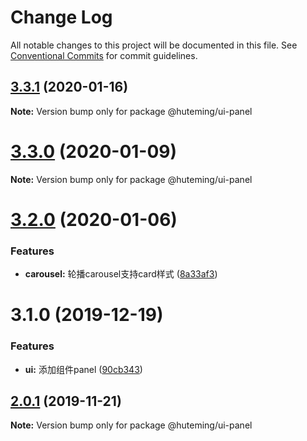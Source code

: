 # Change Log

All notable changes to this project will be documented in this file.
See [Conventional Commits](https://conventionalcommits.org) for commit guidelines.

## [3.3.1](https://github.com/huteming/huteming-ui/compare/v3.3.0...v3.3.1) (2020-01-16)

**Note:** Version bump only for package @huteming/ui-panel





# [3.3.0](https://github.com/huteming/huteming-ui/compare/v3.2.0...v3.3.0) (2020-01-09)

**Note:** Version bump only for package @huteming/ui-panel





# [3.2.0](https://github.com/huteming/huteming-ui/compare/v3.1.0...v3.2.0) (2020-01-06)


### Features

* **carousel:** 轮播carousel支持card样式 ([8a33af3](https://github.com/huteming/huteming-ui/commit/8a33af3bc5f8c12dbd490caf3c489fee810505be))





# 3.1.0 (2019-12-19)


### Features

* **ui:** 添加组件panel ([90cb343](https://github.com/huteming/huteming-ui/commit/90cb343b7c9d4b97090e2def305b7c3818f82187))





## [2.0.1](https://github.com/huteming/huteming-ui/compare/@huteming/ui-panel@2.0.0...@huteming/ui-panel@2.0.1) (2019-11-21)

**Note:** Version bump only for package @huteming/ui-panel

